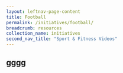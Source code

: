 ```yaml
---
layout: leftnav-page-content
title: Football
permalink: /initiatives/football/
breadcrumb: resources
collection_name: initiatives
second_nav_title: "Sport & Fitness Videos"
---
```


## gggg
